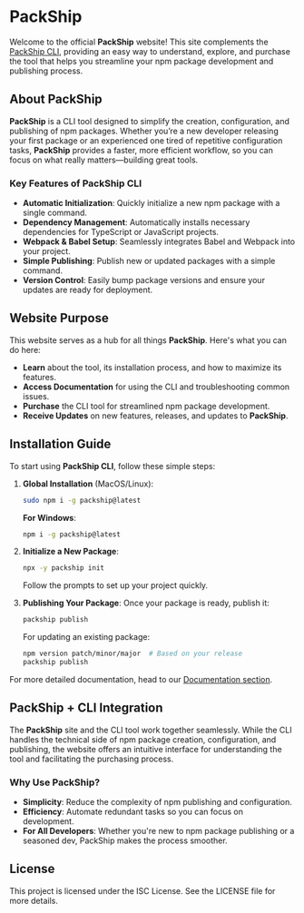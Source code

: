 # PackShip

Welcome to the official **PackShip** website! This site complements the [PackShip CLI](https://www.npmjs.com/package/packship), providing an easy way to understand, explore, and purchase the tool that helps you streamline your npm package development and publishing process.

## About PackShip

**PackShip** is a CLI tool designed to simplify the creation, configuration, and publishing of npm packages. Whether you’re a new developer releasing your first package or an experienced one tired of repetitive configuration tasks, **PackShip** provides a faster, more efficient workflow, so you can focus on what really matters—building great tools.

### Key Features of PackShip CLI

- **Automatic Initialization**: Quickly initialize a new npm package with a single command.
- **Dependency Management**: Automatically installs necessary dependencies for TypeScript or JavaScript projects.
- **Webpack & Babel Setup**: Seamlessly integrates Babel and Webpack into your project.
- **Simple Publishing**: Publish new or updated packages with a simple command.
- **Version Control**: Easily bump package versions and ensure your updates are ready for deployment.

## Website Purpose

This website serves as a hub for all things **PackShip**. Here's what you can do here:

- **Learn** about the tool, its installation process, and how to maximize its features.
- **Access Documentation** for using the CLI and troubleshooting common issues.
- **Purchase** the CLI tool for streamlined npm package development.
- **Receive Updates** on new features, releases, and updates to **PackShip**.

## Installation Guide

To start using **PackShip CLI**, follow these simple steps:

1. **Global Installation** (MacOS/Linux):

    ```bash
    sudo npm i -g packship@latest
    ```

    **For Windows**:

    ```bash
    npm i -g packship@latest
    ```

2. **Initialize a New Package**:

    ```bash
    npx -y packship init
    ```
    
    Follow the prompts to set up your project quickly.

3. **Publishing Your Package**:
    Once your package is ready, publish it:
    
    ```bash
    packship publish
    ```

    For updating an existing package:

    ```bash
    npm version patch/minor/major  # Based on your release
    packship publish
    ```

For more detailed documentation, head to our [Documentation section](https://www.npmjs.com/package/packship).

## PackShip + CLI Integration

The **PackShip** site and the CLI tool work together seamlessly. While the CLI handles the technical side of npm package creation, configuration, and publishing, the website offers an intuitive interface for understanding the tool and facilitating the purchasing process.

### Why Use PackShip?

- **Simplicity**: Reduce the complexity of npm publishing and configuration.
- **Efficiency**: Automate redundant tasks so you can focus on development.
- **For All Developers**: Whether you're new to npm package publishing or a seasoned dev, PackShip makes the process smoother.

## License

This project is licensed under the ISC License. See the LICENSE file for more details.

